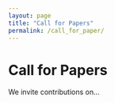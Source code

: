 ```yaml
---
layout: page
title: "Call for Papers"
permalink: /call_for_paper/
---
```


# Call for Papers
We invite contributions on...